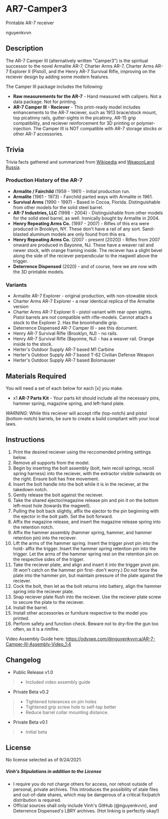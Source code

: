 # AR7-Camper3
Printable AR-7 receiver

nguyenkvvn

## Description
The AR-7 Camper III (alternatively written "Camper3") is the spiritual successor to the novel Armalite AR-7, Charter Arms AR-7, Charter Arms AR-7 Explorer II (Pistol), and the Henry AR-7 Survival Rifle, improving on the reciever design by adding some modern features.

The Camper III package includes the following:
- **Raw measurements for the AR-7** - Hand measured with calipers. Not a data package. Not for printing.
- **AR-7 Camper III - Reciever** - This print-ready model includes enhancements to the AR-7 reciever, such as 1913 brace/stock mount, top picatinny rails, gutter-sights in the picatinny, AR-15 grip compatibility, and reciever reinforcement for 3D printing or polymer-injection. The Camper III is NOT compatible with AR-7 storage stocks or other AR-7 accessories.

## Trivia

Trivia facts gathered and summarized from [Wikipedia](https://en.wikipedia.org/wiki/ArmaLite_AR-7) and [WeaponLand Russia](http://weaponland.ru/load/oruzhie_vyzhivanija_armalite_ar_7_henry_survival_rifle/154-1-0-950).

### Production History of the AR-7
- **Armalite / Fairchild** (1959 - 1961) - Initial production run.
- **Armalite** (1961 - 1973) - Fairchild parted ways with Armalite in 1961.
- **Survival Arms** (1990 - 1997) - Based in Cocoa, Florida. Distinguishable from other models for the solid steel barrel.
- **AR-7 Industries, LLC** (1998 - 2004) - Distinguishable from other models for the solid steel barrel, as well. Ironically bought by Armalite in 2004.
- **Henry Repeating Arms Co.** (1997 - 2007) - Rifles of this era were produced in Brooklyn, NY. These don't have a rail of any sort. Sand-blasted aluminum models are only found from this era.
- **Henry Repeating Arms Co.** (2007 - present [2020]) - Rifles from 2007 onward are produced in Bayonne, NJ. These have a weaver rail and newer stock, with orange framing inside. The reciever has a slight bevel along the side of the reciever perpendicular to the magwell above the trigger.
- **Deterrence Dispensed** (2020) - and of course, here we are now with the 3D printable models.

### Variants
- Armalite AR-7 Explorer - original production, with non-stowable stock
- Charter Arms AR-7 Explorer - a near identical replica of the Armalite version
- Charter Arms AR-7 Explorer II - pistol variant with rear open sights. Pistol barrels are not compatible with rifle-models. Cannot attach a stock to the Explorer 2. Has the broomhandle grip.
- Deterrence Dispensed AR-7 Camper III - see this document.
- Henry AR-7 Survival Rifle (Brooklyn, NJ) - no rails.
- Henry AR-7 Survival Rifle (Bayonne, NJ) - has a weaver rail. Orange inside to the stock.
- Herter's Outdoor Supply AR-7 based M1 Carbine
- Herter's Outdoor Supply AR-7 based T-62 Civilian Defense Weapon
- Herter's Outdoor Supply AR-7 based Bolomauser

## Materials Required
You will need a set of each below for each [x] you make.
- x1 **AR-7 Parts Kit** - Your parts kit should include all the necessary pins, hammer spring, magazine spring, and left-hand plate.

_WARNING_: While this reciever will accept rifle (top-notch) and pistol (bottom-notch) barrels, be sure to create a build compliant with your local laws. 

## Instructions
1. Print the desired reciever using the reccomended printing settings below.
2. Remove all supports from the model.
3. Begin by inserting the bolt assembly (bolt, twin recoil springs, recoil spring harness) into the reciever, with the extractor visible outwards on the right. Ensure bolt has free movement.
4. Insert the bolt handle into the bolt while it is in the reciever, at the takedown notch.
5. Gently release the bolt against the reciever.
6. Take the shared ejector/magazine release pin and pin it on the bottom left-most hole (towards the magwell).
7. Pulling the bolt back slightly, affix the ejector to the pin beginning with the ejector in the bolt path. Set the bolt forward.
8. Affix the magazine release, and insert the magazine release spring into the retention notch.
9. Affix the hammer assembly (hammer spring, hammer, and hammer retention pin) into the reciever.
10. Lift the arms of the hammer spring. Insert the trigger pivot pin into the hold- affix the trigger. Insert the hammer spring retention pin into the trigger. Let the arms of the hammer spring rest on the retention pin on the respective sides of the trigger.
11. Take the reciever plate, and align and insert it into the trigger pivot pin. (It won't catch on the hammer pin first- don't worry.) Do not force the plate into the hammer pin, but maintain pressure of the plate against the reciever.
12. Cock the bolt, then let as the bolt returns into battery, align the hammer spring into the reciever plate.
13. Snap reciever plate flush into the reciever. Use the reciever plate screw to secure the plate to the reciever.
14. Install the barrel.
15. Install other accessories or furniture respective to the model you printed.
16. Perform safety and function check. Beware not to dry-fire the gun too often, as it is a rimfire.

Video Assembly Guide here: https://odysee.com/@nguyenkvvn:a/AR-7-Camper-III-Assembly-Video_1:4

## Changelog
* Public Release v1.0
> - Included video assembly guide

* Private Beta v0.2
> - Tightened tolerances on pin holes
> - Tightened grip screw hole to self-tap better
> - Reduce barrel collar mounting distance.

* Private Beta v0.1
> - Initial beta

## License
No license selected as of 9/24/2021.

##### Vinh's Stipulations in addition to the License
* I require you do not charge others for access, nor rehost outside of personal, private archives. This introduces the possibility of stale files and out-of-date shares, which may be dangerous of a critical fix/patch distribution is required.
* Official sources shall only include Vinh's GitHub (@nguyenkvvn), and Deterrence Dispensed's LBRY archives. (Hot linking is perfectly okay!)